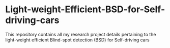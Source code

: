 # Light-weight-Efficient-BSD-for-Self-driving-cars
This repository contains all my research project details pertaining to the light-weight efficient Blind-spot detection (BSD) for Self-driving cars
